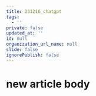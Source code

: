 ```yaml
---
title: 231216_chatgpt
tags:
  - ''
private: false
updated_at: ''
id: null
organization_url_name: null
slide: false
ignorePublish: false
---
```

# new article body
